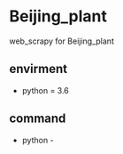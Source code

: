 # Beijing_plant
 
web_scrapy for Beijing_plant


## envirment
*   python = 3.6

## command
*   python -